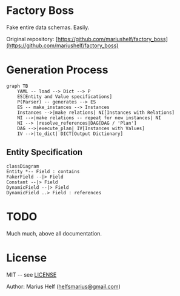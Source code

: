 # Factory Boss

Fake entire data schemas. Easily.

Original repository: [https://github.com/mariushelf/factory_boss](https://github.com/mariushelf/factory_boss)

# Generation Process

```mermaid
graph TB
    YAML -- load --> Dict --> P
    ES[Entity and Value specifications]
    P(Parser) -- generates --> ES
    ES -- make_instances --> Instances
    Instances -->|make relations| NI[Instances with Relations]
    NI -->|make relations -- repeat for new instances| NI
    NI --> |resolve_references|DAG[DAG / 'Plan']
    DAG -->|execute_plan| IV[Instances with Values]
    IV -->|to_dict| DICT[Output Dictionary]
```

## Entity Specification
```mermaid
classDiagram
Entity *-- Field : contains
FakerField --|> Field
Constant --|> Field
DynamicField --|> Field
DynamicField ..> Field : references
```

# TODO

Much much, above all documentation.


# License

MIT -- see [LICENSE](LICENSE)

Author: Marius Helf ([helfsmarius@gmail.com](mailto:helfsmarius@gmail.com))

